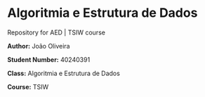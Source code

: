 # Algoritmia e Estrutura de Dados

Repository for AED | TSIW course

**Author:** João Oliveira

**Student Number:** 40240391

**Class:** Algoritmia e Estrutura de Dados

**Course:** TSIW
